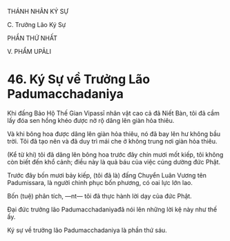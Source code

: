 THÁNH NHÂN KÝ SỰ

C. Trưởng Lão Ký Sự

PHẦN THỨ NHẤT

V. PHẨM UPĀLI

# 46. Ký Sự về Trưởng Lão Padumacchadaniya

Khi đấng Bảo Hộ Thế Gian Vipassī nhân vật cao cả đã Niết Bàn, tôi đã cầm lấy đóa sen hồng khéo được nở rộ dâng lên giàn hỏa thiêu.

Và khi bông hoa được dâng lên giàn hỏa thiêu, nó đã bay lên hư không bầu trời. Tôi đã tạo nên và đã duy trì mái che ở không trung nơi giàn hỏa thiêu.

(Kể từ khi) tôi đã dâng lên bông hoa trước đây chín mươi mốt kiếp, tôi không còn biết đến khổ cảnh; điều này là quả báu của việc cúng dường đức Phật.

Trước đây bốn mươi bảy kiếp, (tôi đã là) đấng Chuyển Luân Vương tên Padumissara, là người chinh phục bốn phương, có oai lực lớn lao.

Bốn (tuệ) phân tích, ―nt― tôi đã thực hành lời dạy của đức Phật.

Đại đức trưởng lão Padumacchadaniyađã nói lên những lời kệ này như thế ấy.

Ký sự về trưởng lão Padumacchadaniya là phần thứ sáu.
